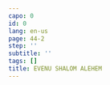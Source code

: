 ```yaml
---
capo: 0
id: 0
lang: en-us
page: 44-2
step: ''
subtitle: ''
tags: []
title: EVENU SHALOM ALEHEM
---
```

